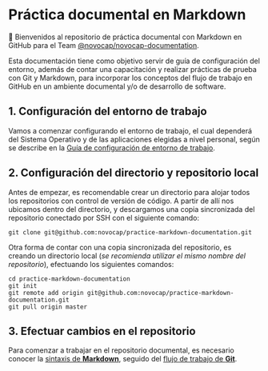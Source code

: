 # Práctica documental en Markdown
:wave: Bienvenidos al repositorio de práctica documental con Markdown en GitHub para el Team [@novocap/novocap-documentation](https://github.com/orgs/novocap/teams/novocap-documentation).

Esta documentación tiene como objetivo servir de guía de configuración del entorno, además de contar una capacitación y realizar prácticas de prueba con Git y Markdown, para incorporar los conceptos del flujo de trabajo en GitHub en un ambiente documental y/o de desarrollo de software. 
## 1. Configuración del entorno de trabajo
Vamos a comenzar configurando el entorno de trabajo, el cual dependerá del Sistema Operativo y de las aplicaciones elegidas a nivel personal, según se describe en la [Guía de configuración de entorno de trabajo](docs/WORKSPACE.md).
## 2. Configuración del directorio y repositorio local
Antes de empezar, es recomendable crear un directorio para alojar todos los repositorios con control de versión de código. A partir de allí nos ubicamos dentro del directorio, y descargamos una copia sincronizada del repositorio conectado por SSH con el siguiente comando:
```git
git clone git@github.com:novocap/practice-markdown-documentation.git
```
Otra forma de contar con una copia sincronizada del repositorio, es creando un directorio local (_se recomienda utilizar el mismo nombre del repositorio_), efectuando los siguientes comandos:
```git
cd practice-markdown-documentation
git init
git remote add origin git@github.com:novocap/practice-markdown-documentation.git
git pull origin master
```
## 3. Efectuar cambios en el repositorio
Para comenzar a trabajar en el repositorio documental, es necesario conocer la [sintaxis de __Markdown__](docs/MARKDOWN.md), seguido del [flujo de trabajo de __Git__](docs/GIT.md).